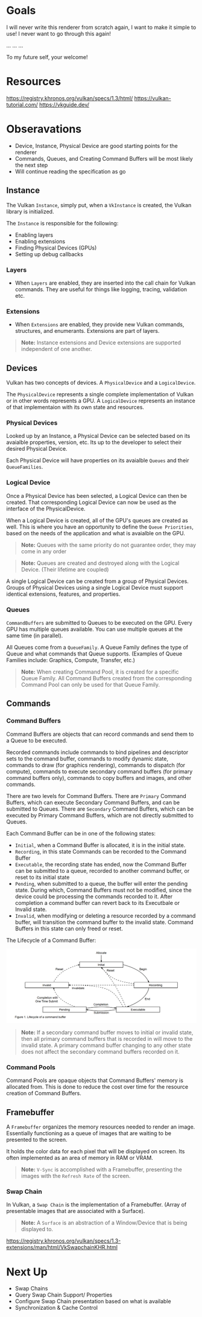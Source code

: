 # Goals
I will never write this renderer from scratch again, I want to make it simple to use! I never want to go through this again! 

...
...
...

To my future self, your welcome!

# Resources
https://registry.khronos.org/vulkan/specs/1.3/html/
https://vulkan-tutorial.com/
https://vkguide.dev/

# Obseravations

- Device, Instance, Physical Device are good starting points for the renderer
- Commands, Queues, and Creating Command Buffers will be most likely the next step
- Will continue reading the specification as go

## Instance
The Vulkan `Instance`, simply put, when a `VkInstance` is created, the Vulkan library is initialized.

The `Instance` is responsible for the following:
- Enabling layers
- Enabling extensions
- Finding Physical Devices (GPUs)
- Setting up debug callbacks

### Layers
- When `Layers` are enabled, they are inserted into the call chain for Vulkan commands. They are useful for things like logging, tracing, validation etc.

### Extensions
- When `Extensions` are enabled, they provide new Vulkan commands, structures, and enumerants. Extensions are part of layers.

> **Note:** Instance extensions and Device extensions are supported independent of one another.

## Devices

Vulkan has two concepts of devices. A `PhysicalDevice` and a `LogicalDevice`. 

The `PhysicalDevice` represents a single complete implementation of Vulkan or in other words represents a GPU. A `LogicalDevice` represents an instance of that implementaion with its own state and resources.

### Physical Devices
Looked up by an Instance, a Physical Device can be selected based on its avaialble properties, version, etc. Its up to the developer to select their desired Physical Device.

Each Physical Device will have properties on its avaialble `Queues` and their `QueueFamilies`.

### Logical Device
Once a Physical Device has been selected, a Logical Device can then be created. That corresponding Logical Device can now be used as the interface of the PhysicalDevice.

When a Logical Device is created, all of the GPU's queues are created as well. This is where you have an opportunity to define the `Queue Priorities`, based on the needs of the application and what is avaialble on the GPU.

> **Note:** Queues with the same priority do not guarantee order, they may come in any order

> **Note:** Queues are created and destroyed along with the Logical Device. (Their lifetime are coupled)

A single Logical Device can be created from a group of Physical Devices. Groups of Physical Devices using a single Logical Device must support identical extensions, features, and properties.

### Queues
`CommandBuffers` are submitted to Queues to be executed on the GPU. Every GPU has multiple queues available. You can use multiple queues at the same time (in parallel).

All Queues come from a `QueueFamily`. A Queue Family defines the type of Queue and what commands that Queue supports. (Examples of Queue Families include: Graphics, Compute, Transfer, etc.)

> **Note:** When creating Command Pool, it is created for a specific Queue Family. All Command Buffers created from the corresponding Command Pool can only be used for that Queue Family.

## Commands

### Command Buffers
Command Buffers are objects that can record commands and send them to a Queue to be executed.

Recorded commands include commands to bind pipelines and descriptor sets to the command buffer, commands to modify dynamic state, commands to draw (for graphics rendering), commands to dispatch (for compute), commands to execute secondary command buffers (for primary command buffers only), commands to copy buffers and images, and other commands.

There are two levels for Command Buffers. There are `Primary` Command Buffers, which can execute Secondary Command Buffers, and can be submitted to Queues. There are `Secondary` Command Buffers, which can be executed by Primary Command Buffers, which are not directly submitted to Queues.

Each Command Buffer can be in one of the following states:
- `Initial`, when a Command Buffer is allocated, it is in the initial state.
- `Recording`, in this state Commands can be recorded to the Command Buffer
- `Executable`, the recording state has ended, now the Command Buffer can be submitted to a queue, recorded to another command buffer, or reset to its initial state
- `Pending`, when submitted to a queue, the buffer will enter the pending state. During which, Command Buffers must not be modified, since the device could be processing the commands recorded to it. After completion a command buffer can revert back to its Executbale or Invalid state.
- `Invalid`, when modifying or deleting a resource recorded by a command buffer, will transition the command buffer to the invalid state. Command Buffers in this state can only freed or reset.

The Lifecycle of a Command Buffer:

![Lifecycle of a Command Buffer](resources/TheLifeOfACommandBuffer.png)

> **Note:** If a secondary command buffer moves to initial or invalid state, then all primary command buffers that is recorded in will move to the invalid state. A primary command buffer changing to any other state does not affect the secondary command buffers recorded on it.

### Command Pools
Command Pools are opaque objects that Command Buffers' memory is allocated from. This is done to reduce the cost over time for the resource creation of Command Buffers.

## Framebuffer
A `Framebuffer` organizes the memory resources needed to render an image. Essentially functioning as a queue of images that are waiting to be presented to the screen.

It holds the color data for each pixel that will be displayed on screen. Its often implemented as an area of memory in RAM or VRAM. 

> **Note:** `V-Sync` is accomplished with a Framebuffer, presenting the images with the `Refresh Rate` of the screen.

### Swap Chain
In Vulkan, a `Swap Chain` is the implementation of a Framebuffer. (Array of presentable images that are associated with a Surface).

> **Note:** A `Surface` is an abstraction of a Window/Device that is being displayed to.

https://registry.khronos.org/vulkan/specs/1.3-extensions/man/html/VkSwapchainKHR.html



# Next Up
- Swap Chains
- Query Swap Chain Support/ Properties
- Configure Swap Chain presentation based on what is available
- Synchronization & Cache Control